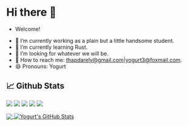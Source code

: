 <!-- 贪吃蛇代码贡献图 -->
<!-- <div align="center"><img src="https://cdn.jsdelivr.net/gh/sun0225SUN/sun0225SUN/contribution-snake/github-contribution-grid-snake.svg" /></div> -->

# Hi there 👋
<!-- [![Header](header.gif "Header")](https://Yogurt-994.github.io) -->
- Welcome!
<!-- - My ![Visitor Count](https://profile-counter.glitch.me/Yogurt-994/count.svg) visitor -->

<!-- Any image aligned to the right. Beware the width -->
<!-- <img width="55%" align="right" alt="Github" src="https://github-readme-stats.vercel.app/api?username=Yogurt-994&show_icons=true&theme=radical" /> -->

- 🔭 I’m currently working as a plain but a little handsome student.
- 🌱 I’m currently learning Rust.
- 🤔 I’m looking for whatever we will be.
- 💬 How to reach me: thapdarely@gmail.com|yogurt3@foxmail.com.
- 😄 Pronouns: Yogurt

## &#x1f4c8; Github Stats

![](https://visitor-badge.glitch.me/badge?page_id=Yogurt-994.Yogurt-994)
![](https://img.shields.io/github/followers/Yogurt-994?style=social)
![](https://img.shields.io/github/forks/Yogurt-994/Yogurt-994.github.io?style=social)
![](https://img.shields.io/github/stars/Yogurt-994?style=social)
![](https://img.shields.io/github/watchers/Yogurt-994/Yogurt-994.github.io?style=social)

<a href="https://github.com/Yogurt-994/Yogurt-994">
  <img align="center" src="https://github-readme-stats-git-masterrstaa-rickstaa.vercel.app/api/top-langs/?username=Yogurt-994&langs_count=8&tex&title_color=ffffff&text_color=c9cacc&icon_color=2bbc8a&bg_color=1d1f21&layout=compact" />
</a>
<a href="https://github.com/Yogurt-994/Yogurt-994">
  <img align="center" src="https://github-readme-stats-git-masterrstaa-rickstaa.vercel.app/api?username=Yogurt-994&theme=gotham&show_icons=true&langs_count=8&tex&title_color=ffffff&text_color=c9cacc&icon_color=2bbc8a&bg_color=1d1f21&layout=compact" alt="Yogurt's GitHub Stats" />
</a>


<!--START_SECTION:waka-->
<!--END_SECTION:waka-->
